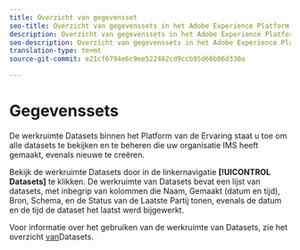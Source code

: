 ```yaml
---
title: Overzicht van gegevensset
seo-title: Overzicht van gegevenssets in het Adobe Experience Platform
description: Overzicht van gegevenssets in het Adobe Experience Platform
seo-description: Overzicht van gegevenssets in het Adobe Experience Platform
translation-type: tm+mt
source-git-commit: e21cf6794e6c9ee522482cd9ccb95d66b06d330a

---
```



# Gegevenssets

De werkruimte Datasets binnen het Platform van de Ervaring staat u toe om alle datasets te bekijken en te beheren die uw organisatie IMS heeft gemaakt, evenals nieuwe te creëren.

Bekijk de werkruimte Datasets door in de linkernavigatie **[!UICONTROL Datasets]** te klikken. De werkruimte van Datasets bevat een lijst van datasets, met inbegrip van kolommen die Naam, Gemaakt (datum en tijd), Bron, Schema, en de Status van de Laatste Partij tonen, evenals de datum en de tijd de dataset het laatst werd bijgewerkt.

Voor informatie over het gebruiken van de werkruimte van Datasets, zie het overzicht [van](../../catalog/datasets/overview.md)Datasets.

